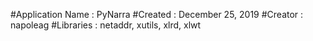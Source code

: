 #Application Name  : PyNarra
#Created           : December 25, 2019
#Creator           : napoleag
#Libraries         : netaddr, xutils, xlrd, xlwt


